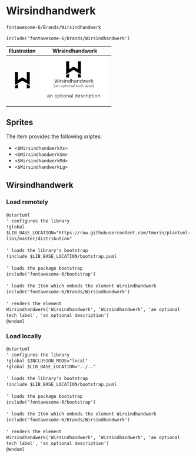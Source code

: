 # Wirsindhandwerk


```text
fontawesome-6/Brands/Wirsindhandwerk
```

```text
include('fontawesome-6/Brands/Wirsindhandwerk')
```



| Illustration | Wirsindhandwerk |
| :---: | :---: |
| ![illustration for Illustration](../../fontawesome-6/Brands/Wirsindhandwerk.png) | ![illustration for Wirsindhandwerk](../../fontawesome-6/Brands/Wirsindhandwerk.Local.png) |



## Sprites
The item provides the following sriptes:

- `<$WirsindhandwerkXs>`
- `<$WirsindhandwerkSm>`
- `<$WirsindhandwerkMd>`
- `<$WirsindhandwerkLg>`





## Wirsindhandwerk

### Load remotely
```plantuml
@startuml
' configures the library
!global $LIB_BASE_LOCATION="https://raw.githubusercontent.com/tmorin/plantuml-libs/master/distribution"

' loads the library's bootstrap
!include $LIB_BASE_LOCATION/bootstrap.puml

' loads the package bootstrap
include('fontawesome-6/bootstrap')

' loads the Item which embeds the element Wirsindhandwerk
include('fontawesome-6/Brands/Wirsindhandwerk')

' renders the element
Wirsindhandwerk('Wirsindhandwerk', 'Wirsindhandwerk', 'an optional tech label', 'an optional description')
@enduml
```

### Load locally
```plantuml
@startuml
' configures the library
!global $INCLUSION_MODE="local"
!global $LIB_BASE_LOCATION="../.."

' loads the library's bootstrap
!include $LIB_BASE_LOCATION/bootstrap.puml

' loads the package bootstrap
include('fontawesome-6/bootstrap')

' loads the Item which embeds the element Wirsindhandwerk
include('fontawesome-6/Brands/Wirsindhandwerk')

' renders the element
Wirsindhandwerk('Wirsindhandwerk', 'Wirsindhandwerk', 'an optional tech label', 'an optional description')
@enduml
```

